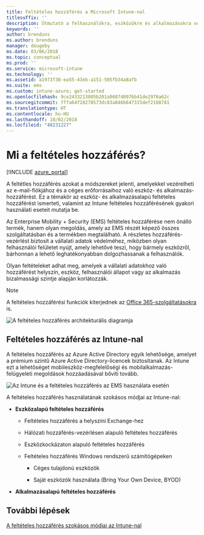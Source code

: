 ```yaml
---
title: Feltételes hozzáférés a Microsoft Intune-nal
titlesuffix: ''
description: Útmutató a felhasználókra, eszközökre és alkalmazásokra vonatkozó feltételek meghatározásához a vállalati adatok eléréséhez a Microsoft Intune-ban.
keywords: ''
author: brenduns
ms.author: brenduns
manager: dougeby
ms.date: 03/06/2018
ms.topic: conceptual
ms.prod: ''
ms.service: microsoft-intune
ms.technology: ''
ms.assetid: a1973f38-ea55-43eb-a151-505fb34a8afb
ms.suite: ems
ms.custom: intune-azure; get-started
ms.openlocfilehash: 9ce2433213805b201a968740976b41de2970a62c
ms.sourcegitcommit: fffa64f28278573dc83a846b647315def2108781
ms.translationtype: HT
ms.contentlocale: hu-HU
ms.lasthandoff: 10/02/2018
ms.locfileid: "48231227"
---
```

# <a name="whats-conditional-access"></a>Mi a feltételes hozzáférés?

[!INCLUDE [azure_portal](./includes/azure_portal.md)]

A feltétles hozzáférés azokat a módszereket jelenti, amelyekkel vezérelheti az e-mail-fiókjához és a céges erőforrásaihoz való eszköz- és alkalmazás-hozzáférést. Ez a témakör az eszköz- és alkalmazásalapú feltételes hozzáférést ismerteti, valamint az Intune feltételes hozzáférésének gyakori használati eseteit mutatja be.

Az Enterprise Mobility + Security (EMS) feltételes hozzáférése nem önálló termék, hanem olyan megoldás, amely az EMS részét képező összes szolgáltatásban és a termékben megtalálható. A részletes hozzáférés-vezérlést biztosít a vállalati adatok védelméhez, miközben olyan felhasználói felületet nyújt, amely lehetővé teszi, hogy bármely eszközről, bárhonnan a lehető leghatékonyabban dolgozhassanak a felhasználók.

Olyan feltételeket adhat meg, amelyek a vállalati adatokhoz való hozzáférést helyszín, eszköz, felhasználói állapot vagy az alkalmazás bizalmassági szintje alapján korlátozzák.

> [!NOTE] 
> A feltételes hozzáférési funkciók kiterjednek az [Office 365-szolgáltatásokra](https://blogs.technet.microsoft.com/wbaer/2017/02/17/conditional-access-policies-with-sharepoint-online-and-onedrive-for-business/) is.

![A feltételes hozzáférés architekturális diagramja](./media/ca-diagram-1.png)

## <a name="conditional-access-with-intune"></a>Feltételes hozzáférés az Intune-nal

A feltételes hozzáférés az Azure Active Directory egyik lehetősége, amelyet a prémium szintű Azure Active Directory-licencek biztosítanak. Az Intune ezt a lehetőséget mobileszköz-megfelelőségi és mobilalkalmazás-felügyeleti megoldások hozzáadásával bővíti tovább. 

![Az Intune és a feltételes hozzáférés az EMS használata esetén](./media/intune-with-ca-1.png)

A feltételes hozzáférés használatának szokásos módjai az Intune-nal:

-   **Eszközalapú feltételes hozzáférés**

    -   Feltételes hozzáférés a helyszíni Exchange-hez

    -   Hálózati hozzáférés-vezérlésen alapuló feltételes hozzáférés

    -   Eszközkockázaton alapuló feltételes hozzáférés

    -   Feltételes hozzáférés Windows rendszerű számítógépeken

        -   Céges tulajdonú eszközök

        -   Saját eszközök használata (Bring Your Own Device, BYOD)

-   **Alkalmazásalapú feltételes hozzáférés**

## <a name="next-steps"></a>További lépések

[A feltételes hozzáférés szokásos módjai az Intune-nal](conditional-access-intune-common-ways-use.md)
